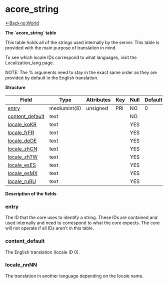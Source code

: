# acore_string

[<-Back-to:World](database-world.md)

**The \`acore_string\` table**

This table holds all of the strings used internally by the server. This table is provided with the main purpose of translation in mind.

To see which locale IDs correspond to what languages, visit the Localization\_lang page.

NOTE: The % arguments need to stay in the exact same order as they are provided by default in the English translation.

**Structure**

| Field                | Type         | Attributes | Key | Null | Default | Extra | Comment |
|----------------------|--------------|------------|-----|------|---------|-------|---------|
| [entry][1]           | mediumint(8) | unsigned   | PRI | NO   | 0       |       |         |
| [content_default][2] | text         |            |     | NO   |         |       |         |
| [locale_koKR][3]     | text         |            |     | YES  |         |       |         |
| [locale_frFR][3]     | text         |            |     | YES  |         |       |         |
| [locale_deDE][3]     | text         |            |     | YES  |         |       |         |
| [locale_zhCN][3]     | text         |            |     | YES  |         |       |         |
| [locale_zhTW][3]     | text         |            |     | YES  |         |       |         |
| [locale_esES][3]     | text         |            |     | YES  |         |       |         |
| [locale_esMX][3]     | text         |            |     | YES  |         |       |         |
| [locale_ruRU][3]     | text         |            |     | YES  |         |       |         |

[1]: #entry
[2]: #content\_default
[3]: #locale\_nnNN

**Description of the fields**

### entry

The ID that the core uses to identify a string. These IDs are contained and used internally and need to correspond to what the core expects. The core will not operate if all IDs aren't in this table.

### content\_default

The English translation (locale ID 0).

### locale\_nnNN

The translation in another language depending on the locale name.
